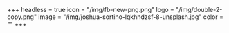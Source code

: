 +++
headless = true
icon = "/img/fb-new-png.png"
logo = "/img/double-2-copy.png"
image = "/img/joshua-sortino-lqkhndzsf-8-unsplash.jpg"
color = ""
+++

